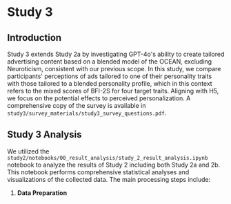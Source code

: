 # Study 3

## Introduction
Study 3 extends Study 2a by investigating GPT-4o's ability to create tailored advertising content based on a blended model of the OCEAN, excluding Neuroticism, consistent with our previous scope. In this study, we compare participants' perceptions of ads tailored to one of their personality traits with those tailored to a blended personality profile, which in this context refers to the mixed scores of BFI-2S for four target traits. Aligning with H5, we focus on the potential effects to perceived personalization. A comprehensive copy of the survey is available in `study3/survey_materials/study3_survey_questions.pdf`.

## Study 3 Analysis
We utilized the `study2/notebooks/00_result_analysis/study_2_result_analysis.ipynb` notebook to analyze the results of Study 2 including both Study 2a and 2b.  This notebook performs comprehensive statistical analyses and visualizations of the collected data. The main processing steps include:

1. **Data Preparation**